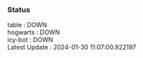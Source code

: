 ### Status


table : DOWN  
hogwarts : DOWN  
icy-bot : DOWN  
Latest Update : 2024-01-30 11:07:00.922197
